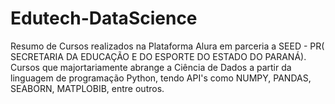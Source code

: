 # Edutech-DataScience
Resumo de Cursos realizados na Plataforma Alura em parceria a SEED - PR( SECRETARIA DA EDUCAÇÃO E DO ESPORTE DO ESTADO DO PARANÁ).
Cursos que majortariamente abrange a Ciência de Dados a partir da linguagem de programação Python, tendo API's como NUMPY, PANDAS, SEABORN, MATPLOBIB, entre outros.
